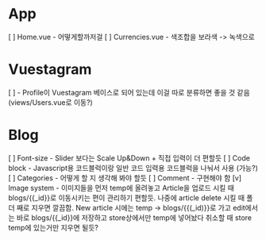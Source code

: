 
# App
  [ ] Home.vue - 어떻게할까저걸
  [ ] Currencies.vue - 색조합을 보라색 -> 녹색으로

# Vuestagram
  [ ] - Profile이 Vuestagram 베이스로 되어 있는데 이걸 따로 분류하면 좋을 것 같음 (views/Users.vue로 이동?)

# Blog
  [ ] Font-size - Slider 보다는 Scale Up&Down + 직접 입력이 더 편할듯
  [ ] Code block - Javascript용 코드블럭이랑 일반 코드 입력용 코드블럭을 나눠서 사용 (가능?)
  [ ] Categories - 어떻게 할 지 생각해 봐야 할듯
  [ ] Comment - 구현해야 함
  [v] Image system - 이미지들을 먼저 temp에 올려놓고 Article을 업로드 시킬 때 blogs/{{_id}}로 이동시키는 편이 관리하기 편할듯. 나중에 article delete 시킬 때 폴더 째로 지우면                    깔끔함. New article 시에는 temp -> blogs/{{(_id)}}로 가고 edit에서는 바로 blogs/{{_id}}에 저장하고 store상에서만 temp에 넣어놨다 취소할 때                         store temp에 있는거만 지우면 될듯?
